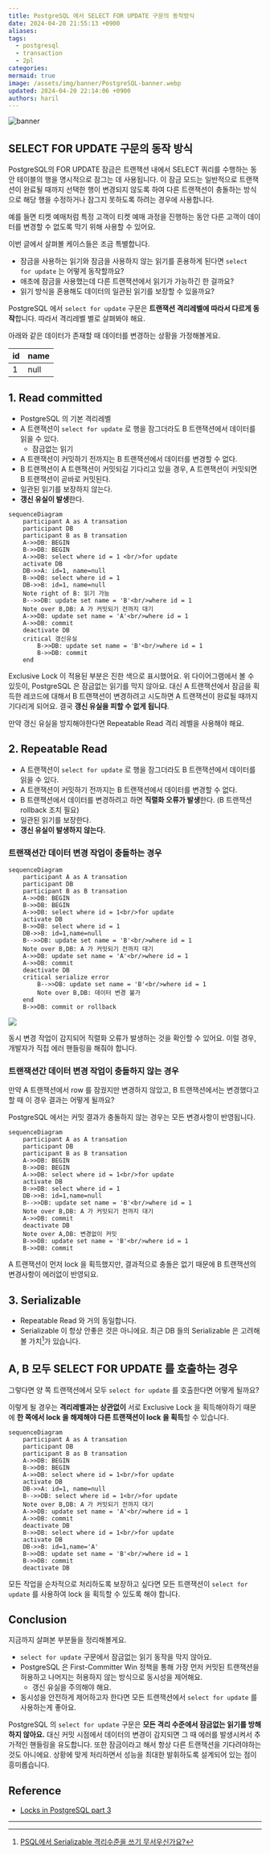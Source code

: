 ```yaml
---
title: PostgreSQL 에서 SELECT FOR UPDATE 구문의 동작방식
date: 2024-04-20 21:55:13 +0900
aliases: 
tags:
  - postgresql
  - transaction
  - 2pl
categories: 
mermaid: true
image: /assets/img/banner/PostgreSQL-banner.webp
updated: 2024-04-20 22:14:06 +0900
authors: haril
---
```


![banner](./PostgreSQL-banner.webp)

## SELECT FOR UPDATE 구문의 동작 방식

PostgreSQL의 FOR UPDATE 잠금은 트랜잭션 내에서 SELECT 쿼리를 수행하는 동안 테이블의 행을 명시적으로 잠그는 데 사용됩니다. 이 잠금 모드는 일반적으로 트랜잭션이 완료될 때까지 선택한 행이 변경되지 않도록 하여 다른 트랜잭션이 충돌하는 방식으로 해당 행을 수정하거나 잠그지 못하도록 하려는 경우에 사용합니다.

예를 들면 티켓 예매처럼 특정 고객이 티켓 예매 과정을 진행하는 동안 다른 고객이 데이터를 변경할 수 없도록 막기 위해 사용할 수 있어요.

이번 글에서 살펴볼 케이스들은 조금 특별합니다.

- 잠금을 사용하는 읽기와 잠금을 사용하지 않는 읽기를 혼용하게 된다면 `select for update` 는 어떻게 동작할까요?
- 애초에 잠금을 사용했는데 다른 트랜잭션에서 읽기가 가능하긴 한 걸까요?
- 읽기 방식을 혼용해도 데이터의 일관된 읽기를 보장할 수 있을까요?

<!-- truncate -->

PostgreSQL 에서 `select for update` 구문은 **트랜잭션 격리레벨에 따라서 다르게 동작**합니다. 따라서 격리레벨 별로 살펴봐야 해요.

아래와 같은 데이터가 존재할 때 데이터를 변경하는 상황을 가정해볼게요.

| id  | name |
| --- | ---- |
| 1   | null |

## 1. Read committed

- PostgreSQL 의 기본 격리레벨
- A 트랜잭션이 `select for update` 로 행을 잠그더라도 B 트랜잭션에서 데이터를 읽을 수 있다.
    - 잠금없는 읽기
- A 트랜잭션이 커밋하기 전까지는 B 트랜잭션에서 데이터를 변경할 수 없다.
- B 트랜잭션이 A 트랜잭션이 커밋되길 기다리고 있을 경우, A 트랜잭션이 커밋되면 B 트랜잭션이 곧바로 커밋된다.
- 일관된 읽기를 보장하지 않는다.
- **갱신 유실이 발생**한다.

```mermaid
sequenceDiagram
    participant A as A transation
    participant DB
    participant B as B transation
    A->>DB: BEGIN
    B->>DB: BEGIN
    A->>DB: select where id = 1 <br/>for update
    activate DB
    DB->>A: id=1, name=null
    B->>DB: select where id = 1
    DB->>B: id=1, name=null
    Note right of B: 읽기 가능
    B-->>DB: update set name = 'B'<br/>where id = 1
    Note over B,DB: A 가 커밋되기 전까지 대기
    A->>DB: update set name = 'A'<br/>where id = 1
    A->>DB: commit
    deactivate DB
    critical 갱신유실
        B->>DB: update set name = 'B'<br/>where id = 1
        B->>DB: commit
    end
```

Exclusive Lock 이 적용된 부분은 진한 색으로 표시했어요. 위 다이어그램에서 볼 수 있듯이, PostgreSQL 은 잠금없는 읽기를 막지 않아요. 대신 A 트랜잭션에서 잠금을 획득한 레코드에 대해서 B 트랜잭션이 변경하려고 시도하면 A 트랜잭션이 완료될 때까지 기다리게 되어요. 결국 **갱신 유실을 피할 수 없게 됩니다**.

만약 갱신 유실을 방지해야한다면 Repeatable Read 격리 레벨을 사용해야 해요.

## 2. Repeatable Read

- A 트랜잭션이 `select for update` 로 행을 잠그더라도 B 트랜잭션에서 데이터를 읽을 수 있다.
- A 트랜잭션이 커밋하기 전까지는 B 트랜잭션에서 데이터를 변경할 수 없다.
- B 트랜잭션에서 데이터를 변경하려고 하면 **직렬화 오류가 발생**한다. (B 트랜잭션 rollback 조치 필요)
- 일관된 읽기를 보장한다.
- **갱신 유실이 발생하지 않는다.**

### 트랜잭션간 데이터 변경 작업이 충돌하는 경우

```mermaid
sequenceDiagram
    participant A as A transation
    participant DB
    participant B as B transation
    A->>DB: BEGIN
    B->>DB: BEGIN
    A->>DB: select where id = 1<br/>for update
    activate DB
    B->>DB: select where id = 1
    DB->>B: id=1,name=null
    B-->>DB: update set name = 'B'<br/>where id = 1
    Note over B,DB: A 가 커밋되기 전까지 대기
    A->>DB: update set name = 'A'<br/>where id = 1
    A->>DB: commit
    deactivate DB
    critical serialize error
        B-->>DB: update set name = 'B'<br/>where id = 1
        Note over B,DB: 데이터 변경 불가
    end
    B->>DB: commit or rollback
```

![](https://i.imgur.com/pmzNncf.png)

동시 변경 작업이 감지되어 직렬화 오류가 발생하는 것을 확인할 수 있어요. 이럴 경우, 개발자가 직접 에러 핸들링을 해줘야 합니다.

### 트랜잭션간 데이터 변경 작업이 충돌하지 않는 경우

만약 A 트랜잭션에서 row 를 잠궜지만 변경하지 않았고, B 트랜잭션에서는 변경했다고 할 때 이 경우 결과는 어떻게 될까요?

PostgreSQL 에서는 커밋 결과가 충돌하지 않는 경우는 모든 변경사항이 반영됩니다.

```mermaid
sequenceDiagram
    participant A as A transation
    participant DB
    participant B as B transation
    A->>DB: BEGIN
    B->>DB: BEGIN
    A->>DB: select where id = 1<br/>for update
    activate DB
    B->>DB: select where id = 1
    DB->>B: id=1,name=null
    B-->>DB: update set name = 'B'<br/>where id = 1
    Note over B,DB: A 가 커밋되기 전까지 대기
    A->>DB: commit
    deactivate DB
    Note over A,DB: 변경없이 커밋
    B->>DB: update set name = 'B'<br/>where id = 1
    B->>DB: commit
```

A 트랜잭션이 먼저 lock 을 획득했지만, 결과적으로 충돌은 없기 때문에 B 트랜잭션의 변경사항이 에러없이 반영되요.

## 3. Serializable

- Repeatable Read 와 거의 동일합니다.
- Serializable 이 항상 안좋은 것은 아니에요. 최근 DB 들의 Serializable 은 고려해볼 가치[^fn-nth-1]가 있습니다.

## A, B 모두 SELECT FOR UPDATE 를 호출하는 경우

그렇다면 양 쪽 트랜잭션에서 모두 `select for update` 를 호출한다면 어떻게 될까요?

이렇게 될 경우는 **격리레벨과는 상관없이** 서로 Exclusive Lock 을 획득해야하기 때문에 **한 쪽에서 lock 을 해제해야 다른 트랜잭션이 lock 을 획득**할 수 있습니다.

```mermaid
sequenceDiagram
    participant A as A transation
    participant DB
    participant B as B transation
    A->>DB: BEGIN
    B->>DB: BEGIN
    A->>DB: select where id = 1<br/>for update
    activate DB
    DB->>A: id=1, name=null
    B-->>DB: select where id = 1<br/>for update
    Note over B,DB: A 가 커밋되기 전까지 대기
    A->>DB: update set name = 'A'<br/>where id = 1
    A->>DB: commit
    deactivate DB
    B->>DB: select where id = 1<br/>for update
    activate DB
    DB->>B: id=1,name='A'
    B->>DB: update set name = 'B'<br/>where id = 1
    B->>DB: commit
    deactivate DB
```

모든 작업을 순차적으로 처리하도록 보장하고 싶다면 모든 트랜잭션이 `select for update` 를 사용하여 lock 을 획득할 수 있도록 해야 합니다.

## Conclusion

지금까지 살펴본 부분들을 정리해볼게요.

- `select for update` 구문에서 잠금없는 읽기 동작을 막지 않아요.
- PostgreSQL 은 First-Committer Win 정책을 통해 가장 먼저 커밋된 트랜잭션을 허용하고 나머지는 허용하지 않는 방식으로 동시성을 제어해요.
    - 갱신 유실을 주의해야 해요.
- 동시성을 안전하게 제어하고자 한다면 모든 트랜잭션에서 `select for update` 를 사용하는게 좋아요.

PostgreSQL 의 `select for update` 구문은 **모든 격리 수준에서 잠금없는 읽기를 방해하지 않아요.** 대신 커밋 시점에서 데이터의 변경이 감지되면 그 때 에러를 발생시켜서 추가적인 핸들링을 유도합니다. 또한 잠금이라고 해서 항상 다른 트랜잭션을 기다려야하는 것도 아니에요. 상황에 맞게 처리하면서 성능을 최대한 발휘하도록 설계되어 있는 점이 흥미롭습니다.

## Reference

- [Locks in PostgreSQL part 3](https://dev.to/mahmoudhossam917/postgresql-locks-part-3-3481#:~:text=The%20FOR%20SHARE%20lock%20mode%20in%20PostgreSQL,ensuring%20data%20consistency%20without%20blocking%20other%20readers)

---

[^fn-nth-1]: [PSQL에서 Serializable 격리수준을 쓰기 무서우신가요?](https://velog.io/@jaquan1227/PSQL-%EC%97%90%EC%84%9C-Serializable-%EA%B2%A9%EB%A6%AC%EC%88%98%EC%A4%80%EC%9D%84-%EC%93%B0%EA%B8%B0-%EB%AC%B4%EC%84%9C%EC%9A%B0%EC%8B%A0%EA%B0%80%EC%9A%94)
